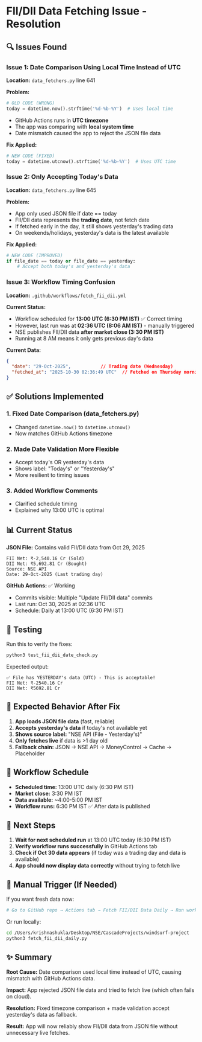 # FII/DII Data Fetching Issue - Resolution

## 🔍 Issues Found

### Issue 1: Date Comparison Using Local Time Instead of UTC
**Location:** `data_fetchers.py` line 641

**Problem:**
```python
# OLD CODE (WRONG)
today = datetime.now().strftime('%d-%b-%Y')  # Uses local time
```

- GitHub Actions runs in **UTC timezone**
- The app was comparing with **local system time**
- Date mismatch caused the app to reject the JSON file data

**Fix Applied:**
```python
# NEW CODE (FIXED)
today = datetime.utcnow().strftime('%d-%b-%Y')  # Uses UTC time
```

### Issue 2: Only Accepting Today's Data
**Location:** `data_fetchers.py` line 645

**Problem:**
- App only used JSON file if date == today
- FII/DII data represents the **trading date**, not fetch date
- If fetched early in the day, it still shows yesterday's trading data
- On weekends/holidays, yesterday's data is the latest available

**Fix Applied:**
```python
# NEW CODE (IMPROVED)
if file_date == today or file_date == yesterday:
    # Accept both today's and yesterday's data
```

### Issue 3: Workflow Timing Confusion
**Location:** `.github/workflows/fetch_fii_dii.yml`

**Current Status:**
- Workflow scheduled for **13:00 UTC (6:30 PM IST)** ✅ Correct timing
- However, last run was at **02:36 UTC (8:06 AM IST)** - manually triggered
- NSE publishes FII/DII data **after market close (3:30 PM IST)**
- Running at 8 AM means it only gets previous day's data

**Current Data:**
```json
{
  "date": "29-Oct-2025",           // Trading date (Wednesday)
  "fetched_at": "2025-10-30 02:36:49 UTC"  // Fetched on Thursday morning
}
```

## ✅ Solutions Implemented

### 1. Fixed Date Comparison (data_fetchers.py)
- Changed `datetime.now()` to `datetime.utcnow()`
- Now matches GitHub Actions timezone

### 2. Made Date Validation More Flexible
- Accept today's OR yesterday's data
- Shows label: "Today's" or "Yesterday's"
- More resilient to timing issues

### 3. Added Workflow Comments
- Clarified schedule timing
- Explained why 13:00 UTC is optimal

## 📊 Current Status

**JSON File:** Contains valid FII/DII data from Oct 29, 2025
```
FII Net: ₹-2,540.16 Cr (Sold)
DII Net: ₹5,692.81 Cr (Bought)
Source: NSE API
Date: 29-Oct-2025 (Last trading day)
```

**GitHub Actions:** ✅ Working
- Commits visible: Multiple "Update FII/DII data" commits
- Last run: Oct 30, 2025 at 02:36 UTC
- Schedule: Daily at 13:00 UTC (6:30 PM IST)

## 🧪 Testing

Run this to verify the fixes:
```bash
python3 test_fii_dii_date_check.py
```

Expected output:
```
✅ File has YESTERDAY's data (UTC) - This is acceptable!
FII Net: ₹-2540.16 Cr
DII Net: ₹5692.81 Cr
```

## 🎯 Expected Behavior After Fix

1. **App loads JSON file data** (fast, reliable)
2. **Accepts yesterday's data** if today's not available yet
3. **Shows source label:** "NSE API (File - Yesterday's)"
4. **Only fetches live** if data is >1 day old
5. **Fallback chain:** JSON → NSE API → MoneyControl → Cache → Placeholder

## 📅 Workflow Schedule

- **Scheduled time:** 13:00 UTC daily (6:30 PM IST)
- **Market close:** 3:30 PM IST
- **Data available:** ~4:00-5:00 PM IST
- **Workflow runs:** 6:30 PM IST ✅ After data is published

## 🚀 Next Steps

1. **Wait for next scheduled run** at 13:00 UTC today (6:30 PM IST)
2. **Verify workflow runs successfully** in GitHub Actions tab
3. **Check if Oct 30 data appears** (if today was a trading day and data is available)
4. **App should now display data correctly** without trying to fetch live

## 🔧 Manual Trigger (If Needed)

If you want fresh data now:
```bash
# Go to GitHub repo → Actions tab → Fetch FII/DII Data Daily → Run workflow
```

Or run locally:
```bash
cd /Users/krishnashukla/Desktop/NSE/CascadeProjects/windsurf-project
python3 fetch_fii_dii_daily.py
```

## ✨ Summary

**Root Cause:** Date comparison used local time instead of UTC, causing mismatch with GitHub Actions data.

**Impact:** App rejected JSON file data and tried to fetch live (which often fails on cloud).

**Resolution:** Fixed timezone comparison + made validation accept yesterday's data as fallback.

**Result:** App will now reliably show FII/DII data from JSON file without unnecessary live fetches.
